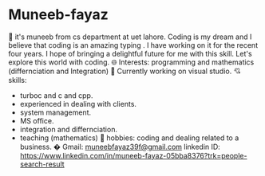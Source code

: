 # Muneeb-fayaz
👋 it's muneeb from cs department at uet lahore. Coding is my dream and I believe that coding is an amazing typing . I have working on it for the recent four years. I hope  of bringing a delightful future for me with this skill. Let's explore this world with coding. 
🌐 Interests: 
      programming and mathematics (differnciation and Integration)
  🫆 Currently working on visual studio. 
  💘 skills:
*  turboc and c and cpp.
*  experienced in dealing with clients.
*  system management. 
*  MS office.
*  integration and differnciation.
*  teaching (mathematics)
🧿  hobbies:
  coding and dealing related to a business.
 � Gmail:
muneebfayaz39f@gmail.com
linkedin ID:
https://www.linkedin.com/in/muneeb-fayaz-05bba8376?trk=people-search-result

    
     
